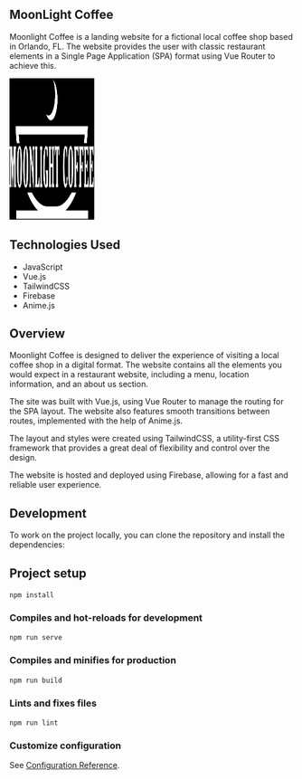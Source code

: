 ## MoonLight Coffee

Moonlight Coffee is a landing website for a fictional local coffee shop based in Orlando, FL. The website provides the user with classic restaurant elements in a Single Page Application (SPA) format using Vue Router to achieve this.

<img src="src/assets/logo-mc-2.png" alt="alt text" width="150px" height="250px">

## Technologies Used

- JavaScript
- Vue.js
- TailwindCSS
- Firebase
- Anime.js

## Overview

Moonlight Coffee is designed to deliver the experience of visiting a local coffee shop in a digital format. The website contains all the elements you would expect in a restaurant website, including a menu, location information, and an about us section.

The site was built with Vue.js, using Vue Router to manage the routing for the SPA layout. The website also features smooth transitions between routes, implemented with the help of Anime.js.

The layout and styles were created using TailwindCSS, a utility-first CSS framework that provides a great deal of flexibility and control over the design.

The website is hosted and deployed using Firebase, allowing for a fast and reliable user experience.

## Development

To work on the project locally, you can clone the repository and install the dependencies:

## Project setup
```
npm install
```

### Compiles and hot-reloads for development
```
npm run serve
```

### Compiles and minifies for production
```
npm run build
```

### Lints and fixes files
```
npm run lint
```

### Customize configuration
See [Configuration Reference](https://cli.vuejs.org/config/).
